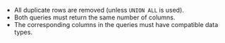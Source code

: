 - All duplicate rows are removed (unless `UNION ALL` is used).
- Both queries must return the same number of columns.
- The corresponding columns in the queries must have compatible data types.
